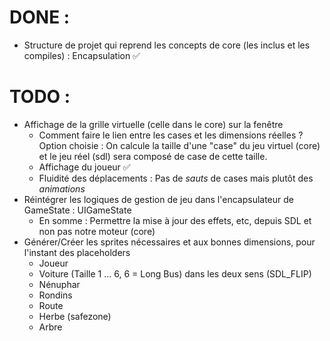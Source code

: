# DONE :
- Structure de projet qui reprend les concepts de core (les inclus et les compiles) : Encapsulation ✅

# TODO :
- Affichage de la grille virtuelle (celle dans le core) sur la fenêtre
    - Comment faire le lien entre les cases et les dimensions réelles ? Option choisie : On calcule la taille d'une "case" du jeu virtuel (core) et le jeu réel (sdl) sera composé de case de cette taille.
    - Affichage du joueur ✅
    - Fluidité des déplacements : Pas de *sauts* de cases mais plutôt des *animations*
- Réintégrer les logiques de gestion de jeu dans l'encapsulateur de GameState : UIGameState
    - En somme : Permettre la mise à jour des effets, etc, depuis SDL et non pas notre moteur (core)
- Générer/Créer les sprites nécessaires et aux bonnes dimensions, pour l'instant des placeholders
    - Joueur
    - Voiture (Taille 1 ... 6, 6 = Long Bus) dans les deux sens (SDL_FLIP)
    - Nénuphar
    - Rondins
    - Route
    - Herbe (safezone)
    - Arbre
